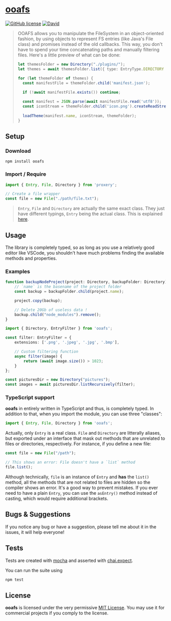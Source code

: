 # [**ooafs**](https://www.npmjs.com/package/ooafs)

[![GitHub license](https://img.shields.io/github/license/edgarogh/ooafs.svg)](https://github.com/edgarogh/ooafs/blob/master/LICENSE)
[![David](https://img.shields.io/david/edgarogh/ooafs.svg)](https://www.npmjs.com/package/ooafs)

> OOAFS allows you to manipulate the FileSystem in an object-oriented fashion, by using objects to represent FS entries (like Java's File class) and promises instead of the old callbacks. This way, you don't have to spend your time concatenating paths and manually filtering files.
> Here's a little preview of what can be done:
> ```typescript
> let themesFolder = new Directory("./plugins/");
> let themes = await themesFolder.list({ type: EntryType.DIRECTORY });
> 
> for (let themeFolder of themes) {
>   const manifestFile = themeFolder.child('manifest.json');
>   
>   if (!await manifestFile.exists()) continue;
> 
>   const manifest = JSON.parse(await manifestFile.read('utf8'));
>   const iconStream = themeFolder.child('icon.png').createReadStream();
>   
>   loadTheme(manifest.name, iconStream, themeFolder);
> }
> ```

## Setup

### Download
`npm install ooafs`

### Import / Require
```javascript
import { Entry, File, Directory } from 'proxery';

// Create a file wrapper
const file = new File("./path/file.txt");
```
> `Entry`, `File` and `Directory` are actually the same exact class. They just have different typings, `Entry` being the actual class. This is explained [here](#typescript-support).

## Usage
The library is completely typed, so as long as you use a relatively good editor like VSCode, you shouldn't have much problems finding the available methods and properties.

### Examples
```typescript
function backupNodeProject(project: Directory, backupFolder: Directory) {
    // `name` is the basename of the project folder
    const backup = backupFolder.child(project.name);

    project.copy(backup);

    // Delete 20Gb of useless data !
    backup.child("node_modules").remove();
}
```

```typescript
import { Directory, EntryFilter } from 'ooafs';

const filter: EntryFilter = {
    extensions: ['.png', '.jpeg', '.jpg', '.bmp'],

    // Custom filtering function
    async filter(image) {
        return (await image.size()) > 1023;
    }
};

const picturesDir = new Directory("pictures");
const images = await picturesDir.listRecursively(filter);
```

### TypeScript support
**ooafs** in entirely written in TypeScript and thus, is completely typed. In addition to that, when you import the module, you can use three "classes":
```typescript
import { Entry, File, Directory } from 'ooafs';
```
Actually, only `Entry` is a real class. `File` and `Directory` are litterally aliases, but exported under an interface that mask out methods that are unrelated to files or directories, respectively. For instance, if you define a new file:
```typescript
const file = new File("/path");

// This shows an error: File doesn't have a `list` method
file.list();
```
Although technically, `file` is an instance of `Entry` and **has** the `list()` method, all the methods that are not related to files are hidden so the compiler shows an error. It's a good way to prevent mistakes. If you ever need to have a plain `Entry`, you can use the `asEntry()` method instead of casting, which would require additional brackets.

## Bugs & Suggestions
If you notice any bug or have a suggestion, please tell me about it in the issues, it will help everyone!

## Tests

Tests are created with [mocha](https://github.com/mochajs/mocha) and asserted with [chai.expect](https://github.com/chaijs/chai).

You can run the suite using
```bash
npm test
```

## License

**ooafs** is licensed under the very permissive [MIT License](https://tldrlegal.com/license/mit-license). You may use it for commercial projects if you comply to the license.
